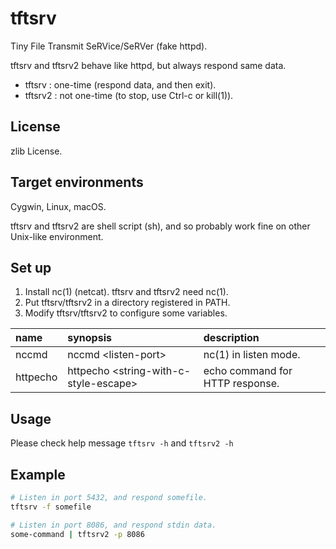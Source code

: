 tftsrv
======

Tiny File Transmit SeRVice/SeRVer (fake httpd).

tftsrv and tftsrv2 behave like httpd, but always respond same data.

* tftsrv : one-time (respond data, and then exit).
* tftsrv2 : not one-time (to stop, use Ctrl-c or kill(1)).

License
-------

zlib License.

Target environments
-------------------

Cygwin, Linux, macOS.

tftsrv and tftsrv2 are shell script (sh), and so probably work fine on other Unix-like environment.

Set up
------

1. Install nc(1) (netcat). tftsrv and tftsrv2 need nc(1).
2. Put tftsrv/tftsrv2 in a directory registered in PATH.
2. Modify tftsrv/tftsrv2 to configure some variables.

| name     | synopsis                                    | description                     |
|:---------|:--------------------------------------------|:--------------------------------|
| nccmd    | nccmd &lt;listen-port&gt;                   | nc(1) in listen mode.           |
| httpecho | httpecho &lt;string-with-c-style-escape&gt; | echo command for HTTP response. |

Usage
-----

Please check help message `tftsrv -h` and `tftsrv2 -h`

Example
-------

```sh
# Listen in port 5432, and respond somefile.
tftsrv -f somefile

# Listen in port 8086, and respond stdin data.
some-command | tftsrv2 -p 8086
```
